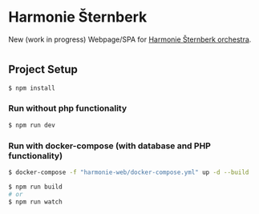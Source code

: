 # Harmonie Šternberk

New (work in progress) Webpage/SPA for [Harmonie Šternberk orchestra](http://harmonie-sternberk.cz/).

#

## Project Setup

```sh
$ npm install
```

### Run without php functionality

```sh
$ npm run dev
```

### Run with docker-compose (with database and PHP functionality)

```sh
$ docker-compose -f "harmonie-web/docker-compose.yml" up -d --build

$ npm run build
# or
$ npm run watch
```
